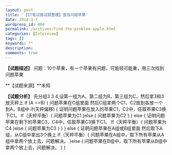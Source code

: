 ```yaml
---
layout: post
title: '【IT笔试面试题整理】查找问题苹果'
date: 2010-3-7
wordpress_id: 404
permalink: /archives/find-the-problem-apple.html
categories: [Interview]
tags: []
keywords: ""
description: 
comments: true
---
```



**【试题描述】**
问题：10个苹果，有一个苹果有问题，可能轻可能重，用三次找到问题苹果

**【试题来源】**未知

**【试题分析】**
先分组3 3 4,设第一组为A，第二组为B，第三组为C，然后拿3和3放天枰上
if (A ==B) {
问题苹果在C组里面
然后C组拿两个C1，C2放到各放一个到A，B组中
 if(天枰偏移) {
 证明问题苹果在放入的苹果C1，C2中，任取苹果C3换下C1。
 If（天枰平衡）{
 问题苹果为C1
}else {
 问题苹果为C2
}
} else {
 证明问题苹果在剩下的苹果C3，C4中，任取苹果C3换下C1。
 If（天枰平衡）{
 问题苹果为C4
}else {
 问题苹果为C3
}
}
} else {
证明问题苹果在A组或B组里面
 然后取下A组，从C组中拿出3个换上
 If（天枰平衡）{
 问题苹果在A组中，取下所有苹果从A组中拿两个放上去，问题解决。
}else {
问题苹果在B组中，取下所有苹果从B组中拿两个放上去，问题解决。
}
}

